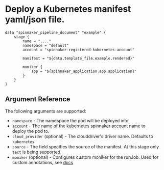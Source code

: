 # Deploy a Kubernetes manifest yaml/json file.

```hcl
data "spinnaker_pipeline_document" "example" {
    stage {
        name = "...."
        namespace = "default"
        account = "spinnaker-registered-kubernetes-account"

        manifest = "${data.template_file.example.rendered}"

        moniker {
            app = "${spinnaker_application.app.application}"
        }
    }
}
```

## Argument Reference

The following arguments are supported:

- `namespace` - The namespace the pod will be deployed into.
- `account` - The name of the kubernetes spinnaker account name to deploy the pod to.
- `cloud_provider` (optional) - The clouddriver's driver name. Defaults to `kubernetes`
- `source` - The field specifies the source of the manifest. At this stage only `text` is being supported.
- `moniker` (optional) - Configures custom moniker for the runJob. Used for custom annotations, see [docs](https://www.spinnaker.io/reference/providers/kubernetes-v2/#moniker)
